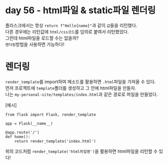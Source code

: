 # day 56 - html파일 & static파일 렌더링
플라스크에서는 항상 `return f"Hello{name}"`과 같이 `값`들을 리턴했다.  
다른 경우에는 리턴값에 `html/css코드`를 임의로 붙여서 리턴했었다.  
그런데 html파일을 로드할 수는 없을까?  
`렌더링`방법을 사용하면 가능하다!  

# 렌더링
`render_template`를 import하여 메소드를 활용하면 `.html`파일을 가져올 수 있다.  
먼저 프로젝트에 `template`폴더를 생성하고 그 안에 html파일을 만들자.  
나는 `my-personal-site/templates/index.html`과 같은 경로로 파일을 만들었다.  

[예시]  
```commandline
from flask import Flask, render_template

app = Flask(__name__)

@app.route('/')
def home():
    return render_template('index.html')
```
위의 코드처럼 `render_template('html파일명')`을 활용하면 html파일을 리턴할 수 있다!  